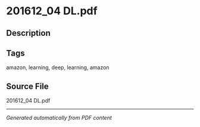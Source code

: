 # 201612_04 DL.pdf

## Description

## Tags
amazon, learning, deep, learning, amazon

## Source File
201612_04 DL.pdf

---
*Generated automatically from PDF content*
